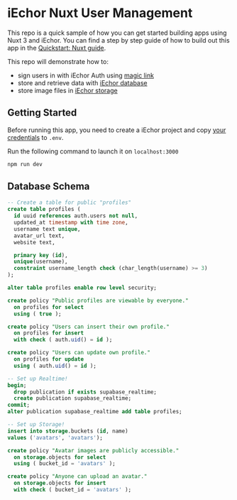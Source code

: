 # iEchor Nuxt User Management

This repo is a quick sample of how you can get started building apps using Nuxt 3 and iEchor. You can find a step by step guide of how to build out this app in the [Quickstart: Nuxt  guide](https://supabase.io/docs/guides/with-nuxt-3). 

This repo will demonstrate how to:
- sign users in with iEchor Auth using [magic link](https://supabase.io/docs/reference/dart/auth-signin#sign-in-with-magic-link)
- store and retrieve data with [iEchor database](https://supabase.io/docs/guides/database)
- store image files in [iEchor storage](https://supabase.io/docs/guides/storage)

## Getting Started

Before running this app, you need to create a iEchor project and copy [your credentials](https://supabase.io/docs/guides/with-nuxt-3#get-the-api-keys) to `.env`. 

Run the following command to launch it on `localhost:3000`
```bash
npm run dev
```

## Database Schema

```sql
-- Create a table for public "profiles"
create table profiles (
  id uuid references auth.users not null,
  updated_at timestamp with time zone,
  username text unique,
  avatar_url text,
  website text,

  primary key (id),
  unique(username),
  constraint username_length check (char_length(username) >= 3)
);

alter table profiles enable row level security;

create policy "Public profiles are viewable by everyone."
  on profiles for select
  using ( true );

create policy "Users can insert their own profile."
  on profiles for insert
  with check ( auth.uid() = id );

create policy "Users can update own profile."
  on profiles for update
  using ( auth.uid() = id );

-- Set up Realtime!
begin;
  drop publication if exists supabase_realtime;
  create publication supabase_realtime;
commit;
alter publication supabase_realtime add table profiles;

-- Set up Storage!
insert into storage.buckets (id, name)
values ('avatars', 'avatars');

create policy "Avatar images are publicly accessible."
  on storage.objects for select
  using ( bucket_id = 'avatars' );

create policy "Anyone can upload an avatar."
  on storage.objects for insert
  with check ( bucket_id = 'avatars' );
```